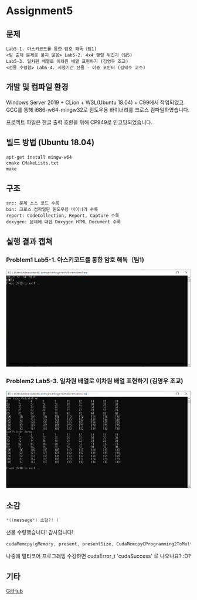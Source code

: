 # Assignment5

## 문제
```
Lab5-1. 아스키코드를 통한 암호 해독（팀1)
<팀 출제 문제로 풀지 않음> Lab5-2. 4x4 행렬 뒤집기（팀5)
Lab5-3. 일차원 배열로 이차원 배열 표현하기 (김영우 조교)
<선물 수령함> Lab5-4. 시험기간 선물 - 이중 포인터 (김덕수 교수)
```

## 개발 및 컴파일 환경
Windows Server 2019 + CLion + WSL(Ubuntu 18.04) + C99에서 작업되었고 GCC를 통해 i686-w64-mingw32로 윈도우용 바이너리를 크로스 컴파일하였습니다.

프로젝트 파일은 한글 출력 호환을 위해 CP949로 인코딩되었습니다.

## 빌드 방법 (Ubuntu 18.04)
```
apt-get install mingw-w64
cmake CMakeLists.txt
make
```

## 구조
```
src: 문제 소스 코드 수록
bin: 크로스 컴파일된 윈도우용 바이너리 수록
report: CodeCollection, Report, Capture 수록
doxygen: 문제에 대한 Doxygen HTML Document 수록
```

## 실행 결과 캡쳐
### Problem1	Lab5-1. 아스키코드를 통한 암호 해독（팀1)
![Problem1](./report/capture/Problem1.png)
### Problem2	Lab5-3. 일차원 배열로 이차원 배열 표현하기 (김영우 조교)
![Problem3](./report/capture/Problem3.png)

## 소감
```C
*((message*) 소감?! )
```
선물 수령했습니다! 감사합니다!

```C
cudaMemcpy(gMemory, present, presentSize, CudaMemcpyCProgramming2ToMulticoreProgramming);
```
나중에 멀티코어 프로그래밍 수강하면 cudaError_t 'cudaSuccess' 로 나오나요? :D?

## 기타
[GitHub](https://github.com/refracta/koreatech-assignment/tree/master/CProgramming2)
